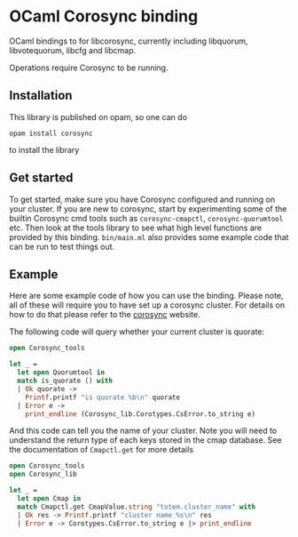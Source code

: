 # OCaml Corosync binding

OCaml bindings to for libcorosync, currently including libquorum, libvotequorum,
libcfg and libcmap.

Operations require Corosync to be running.


## Installation

This library is published on opam, so one can do 

```
opam install corosync
```

to install the library

## Get started

To get started, make sure you have Corosync configured and running on your cluster.
If you are new to corosync, start by experimenting some of the builtin Corosync
cmd tools such as `corosync-cmapctl`, `corosync-quorumtool` etc. Then look at the 
tools library to see what high level functions are provided by this binding.
`bin/main.ml` also provides some example code that can be run to test things out.

## Example

Here are some example code of how you can use the binding. Please note, all of these
will require you to have set up a corosync cluster. For details on how to do that
please refer to the [corosync]() website.

The following code will query whether your current cluster is quorate:
```ocaml
open Corosync_tools

let _ = 
  let open Quorumtool in 
  match is_quorate () with
  | Ok quorate ->
    Printf.printf "is quorate %b\n" quorate
  | Error e -> 
    print_endline (Corosync_lib.Corotypes.CsError.to_string e)
```

And this code can tell you the name of your cluster. Note you will need to understand
the return type of each keys stored in the cmap database. See the documentation 
of `Cmapctl.get` for more details

```ocaml
open Corosync_tools
open Corosync_lib

let _ =
  let open Cmap in
  match Cmapctl.get CmapValue.string "totem.cluster_name" with
  | Ok res -> Printf.printf "cluster name %s\n" res
  | Error e -> Corotypes.CsError.to_string e |> print_endline
```
